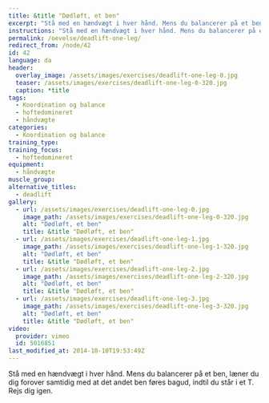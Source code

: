 ```yaml
---
title: &title "Dødløft, et ben"
excerpt: "Stå med en hændvægt i hver hånd. Mens du balancerer på et ben, læner du dig forover samtidig med at det andet ben føres bagud, indtil du står i et T. Rejs dig igen."
instructions: "Stå med en hændvægt i hver hånd. Mens du balancerer på et ben, læner du dig forover samtidig med at det andet ben føres bagud, indtil du står i et T. Rejs dig igen."
permalink: /oevelse/deadlift-one-leg/
redirect_from: /node/42
id: 42
language: da
header:
  overlay_image: /assets/images/exercises/deadlift-one-leg-0.jpg
  teaser: /assets/images/exercises/deadlift-one-leg-0-320.jpg
  caption: *title
tags:
  - Koordination og balance
  - hoftedomineret
  - håndvægte
categories:
  - Koordination og balance
training_type: 
training_focus: 
  - hoftedomineret
equipment:
  - håndvægte
muscle_group:
alternative_titles:
  - deadlift
gallery:
  - url: /assets/images/exercises/deadlift-one-leg-0.jpg
    image_path: /assets/images/exercises/deadlift-one-leg-0-320.jpg
    alt: "Dødløft, et ben"
    title: &title "Dødløft, et ben"
  - url: /assets/images/exercises/deadlift-one-leg-1.jpg
    image_path: /assets/images/exercises/deadlift-one-leg-1-320.jpg
    alt: "Dødløft, et ben"
    title: &title "Dødløft, et ben"
  - url: /assets/images/exercises/deadlift-one-leg-2.jpg
    image_path: /assets/images/exercises/deadlift-one-leg-2-320.jpg
    alt: "Dødløft, et ben"
    title: &title "Dødløft, et ben"
  - url: /assets/images/exercises/deadlift-one-leg-3.jpg
    image_path: /assets/images/exercises/deadlift-one-leg-3-320.jpg
    alt: "Dødløft, et ben"
    title: &title "Dødløft, et ben"
video:
  provider: vimeo
  id: 5016851
last_modified_at: 2014-10-10T19:53:49Z
---
```


Stå med en hændvægt i hver hånd. Mens du balancerer på et ben, læner du dig forover samtidig med at det andet ben føres bagud, indtil du står i et T. Rejs dig igen.
